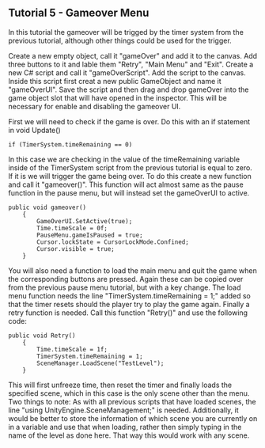 ## Tutorial 5 - Gameover Menu

In this tutorial the gameover will be trigged by the timer system from the previous tutorial, although other things could be used for the trigger.

Create a new empty object, call it "gameOver" and add it to the canvas. Add three buttons to it and lable them "Retry", "Main Menu" and "Exit". Create a new C# script and call it "gameOverScript". Add the script to the canvas. Inside this script first creat a new public GameObject and name it "gameOverUI". Save the script and then drag and drop gameOver into the game object slot that will have opened in the inspector. This will be necessary for enable and disabling the gameover UI.

First we will need to check if the game is over. Do this with an if statement in void Update()
```
if (TimerSystem.timeRemaining == 0)
```
In this case we are checking in the value of the timeRemaining variable inside of the TimerSystem script from the previous tutorial is equal to zero. If it is we will trigger the game being over. To do this create a new function and call it "gameover()". This function will act almost same as the pause function in the pause menu, but will instead set the gameOverUI to active.
```
public void gameover()
    {
        GameOverUI.SetActive(true);
        Time.timeScale = 0f;
        PauseMenu.gameIsPaused = true;
        Cursor.lockState = CursorLockMode.Confined;
        Cursor.visible = true;
    }
```
You will also need a function to load the main menu and quit the game when the corresponding buttons are pressed. Again these can be copied over from the previous pause menu tutorial, but with a key change. The load menu function needs the line "TimerSystem.timeRemaining = 1;" added so that the timer resets should the player try to play the game again. Finally a retry function is needed. Call this function "Retry()" and use the following code:
```
public void Retry()
    {
        Time.timeScale = 1f;
        TimerSystem.timeRemaining = 1;
        SceneManager.LoadScene("TestLevel");
    }
```
This will first unfreeze time, then reset the timer and finally loads the specified scene, which in this case is the only scene other than the menu. Two things to note: As with all previous scripts that have loaded scenes, the line "using UnityEngine.SceneManagement;" is needed. Additionally, it would be better to store the information of which scene you are currently on in a variable and use that when loading, rather then simply typing in the name of the level as done here. That way this would work with any scene.
